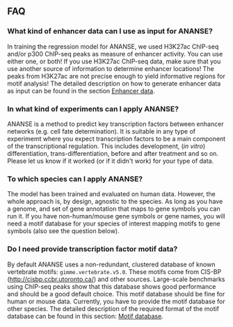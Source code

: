 ## FAQ

### What kind of enhancer data can I use as input for ANANSE?

In training the regression model for ANANSE, we used H3K27ac ChIP-seq and/or p300 ChIP-seq peaks as measure of enhancer activity. You can use either one, or both! If you use H3K27ac ChIP-seq data, make sure that you use another source of information to determine enhancer locations! The peaks from H3K27ac are not precise enough to yield informative regions for motif analysis! The detailed description on how to generate enhancer data as input can be found in the section [Enhancer data](input_data.md/#enhancer-activity).

### In what kind of experiments can I apply ANANSE?

ANANSE is a method to predict key transcription factors between enhancer networks (e.g. cell fate determination). It is suitable in any type of experimemt where you expect transcription factors to be a main component of the transcriptional regulation. This includes development, (*in vitro*) differentiation, trans-differentiation, before and after treatment and so on. Please let us know if it worked (or if it didn't work) for your type of data.

### To which species can I apply ANANSE?

The model has been trained and evaluated on human data. However, the whole approach is, by design, agnostic to the species. As long as you have a genome, and set of gene annotation that maps to gene symbols you can run it. If you have non-human/mouse gene symbols or gene names, you will need a motif database for your species of interest mapping motifs to gene symbols (also see the question below).

### Do I need provide transcription factor motif data?

By default ANANSE uses a non-redundant, clustered database of known vertebrate motifs: `gimme.vertebrate.v5.0`. These motifs come from CIS-BP (http://cisbp.ccbr.utoronto.ca/) and other sources. Large-scale benchmarks using ChIP-seq peaks show that this database shows good performance and should be a good default choice. This motif database should be fine for human or mouse data. Currently, you have to provide the motif database for other species. The detailed description of the required format of the motif database can be found in this section: [Motif database](input_data.md/#motif-database).
